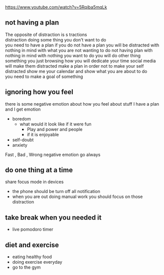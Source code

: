 https://www.youtube.com/watch?v=5Rqiba5mqLk  

## not having a plan

The opposite of distraction is s tractions  
distraction 
doing some thing you don't want to do  
you need to have a plan 
if you do not have a plan you will be distracted 
with nothing in mind with what you are not wanting to do 
not having plan with nothing in mind with nothing you want to do you will do other thing  something you just browsing how you will dedicate your time 
social media will make them distracted  make a plan  in order not to make your self distracted 
show me your calendar and show what you are about to do  
you need to make a goal of something 
## ignoring how you feel 
there is some negative emotion about how you feel about stuff 
I have a plan and I get emotion 
- boredom
	- what would it look like if it were fun 
		- Play and power and people 
		- if it is enjoyable 
- self-doubt 
- anxiety 

Fast , Bad , Wrong negative emotion go always 
## do one thing at a time 
share focus mode in devices 
-  the phone should  be turn off all notification  
- when you are out doing manual work you should focus on those distraction   
## take break when you needed it 
- live pomodoro timer 

## diet and exercise 
- eating healthy food 
- doing exercise everyday 
- go  to the gym 
